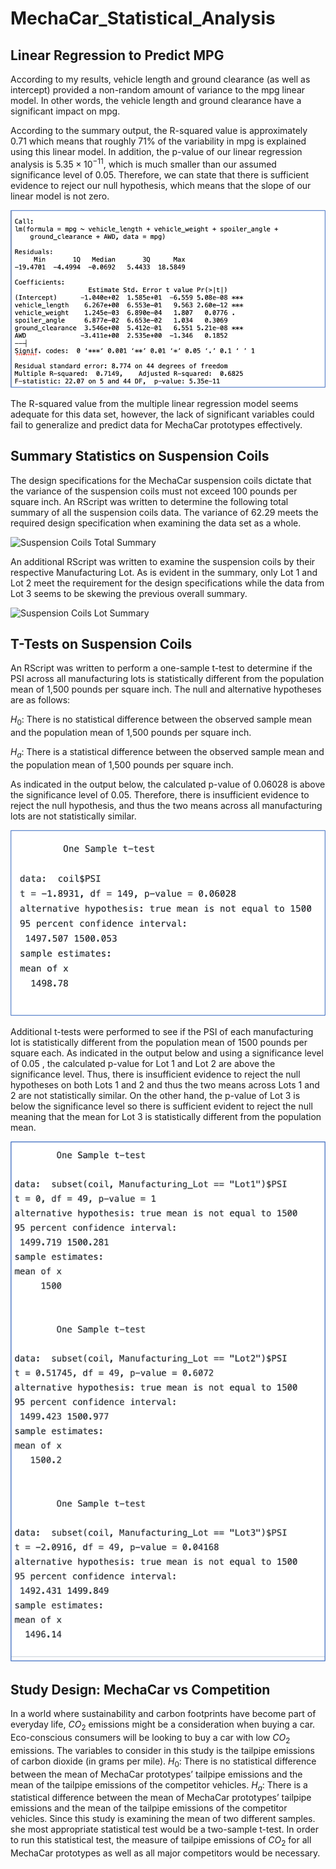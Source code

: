 # MechaCar_Statistical_Analysis

## Linear Regression to Predict MPG

According to my results, vehicle length and ground clearance (as well as intercept) provided a non-random amount of variance to the mpg linear model. In other words, the vehicle length and ground clearance have a significant impact on mpg. 

According to the summary output, the R-squared value is approximately 0.71 which means that roughly 71% of the variability in mpg is explained using this linear model. In addition, the p-value of our linear regression analysis is $5.35\times 10^{-11}$, which is much smaller than our assumed significance level of 0.05. Therefore, we can state that there is sufficient evidence to reject our null hypothesis, which means that the slope of our linear model is not zero.

![Regression Summary](/Resources/Figure1.png)


The R-squared value from the multiple linear regression model seems adequate for this data set, however, the lack of significant variables could fail to generalize and predict data for MechaCar prototypes effectively. 

## Summary Statistics on Suspension Coils

The design specifications for the MechaCar suspension coils dictate that the variance of the suspension coils must not exceed 100 pounds per square inch.  An RScript was written to determine the following total summary of all the suspension coils data. The variance of 62.29 meets the required design specification when examining the data set as a whole.

![Suspension Coils Total Summary](/Resources/Figure#.png)

An additional RScript was written to examine the suspension coils by their respective Manufacturing Lot. As is evident in the summary, only Lot 1 and Lot 2 meet the requirement for the design specifications while the data from Lot 3 seems to be skewing the previous overall summary.

![Suspension Coils Lot Summary](/Resources/Figure#.png)

## T-Tests on Suspension Coils

An RScript was written to perform a one-sample t-test to determine if the PSI across all manufacturing lots is statistically different from the population mean of 1,500 pounds per square inch. The null and alternative hypotheses are as follows:

$H_0$: There is no statistical difference between the observed sample mean and the population mean of 1,500 pounds per square inch. 

$H_a$: There is a statistical difference between the observed sample mean and the population mean of 1,500 pounds per square inch. 

As indicated in the output below, the calculated p-value of 0.06028 is above the significance level of 0.05.  Therefore, there is insufficient evidence to reject the null hypothesis, and thus the two means across all manufacturing lots are not statistically similar. 

![T-Test Results on Total Sample](/Resources/Figure2.png)

Additional t-tests were performed to see if the PSI of each manufacturing lot is statistically different from the population mean of 1500 pounds per square each.  As indicated in the output below and using a significance level of 0.05 , the calculated p-value for Lot 1 and Lot 2 are above the significance level.  Thus, there is insufficient evidence to reject the null hypotheses on both Lots 1 and 2 and thus the two means across Lots 1 and 2 are not statistically similar. On the other hand, the p-value of Lot 3 is below the significance level so there is sufficient evident to reject the null meaning that the mean for Lot 3 is statistically different from the population mean.

![T-Test Results on by Lot](/Resources/Figure3.png)

## Study Design: MechaCar vs Competition

In a world where sustainability and carbon footprints have become part of everyday life, $CO_2$ emissions might be a consideration when buying a car. Eco-conscious consumers will be looking to buy a car with low $CO_2$ emissions. The variables to consider in this study is the tailpipe emissions of carbon dioxide (in grams per mile).
$H_0$: There is no statistical difference between the mean of MechaCar prototypes’ tailpipe emissions and the mean of the tailpipe emissions of the competitor vehicles.
$H_a$: There is a statistical difference between the mean of MechaCar prototypes’ tailpipe emissions and the mean of the tailpipe emissions of the competitor vehicles.
Since this study is examining the mean of two different samples. she most appropriate statistical test would be a two-sample t-test. In order to run this statistical test, the  measure of tailpipe emissions of $CO_2$ for all MechaCar prototypes as well as all major competitors would be necessary.


